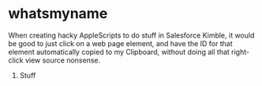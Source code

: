 # whatsmyname
When creating hacky AppleScripts to do stuff in Salesforce Kimble, it would be good to just click on a web page element, and have the ID for that element automatically copied to my Clipboard, without doing all that right-click view source nonsense.

1. Stuff
